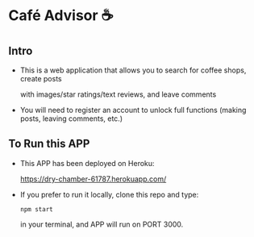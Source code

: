 # Café Advisor ☕️

## Intro

* This is a web application that allows you to search for coffee shops, create posts

  with images/star ratings/text reviews, and leave comments

* You will need to register an account to unlock full functions (making posts, leaving comments, etc.)

## To Run this APP

* This APP has been deployed on Heroku:

  https://dry-chamber-61787.herokuapp.com/

* If you prefer to run it locally, clone this repo and type:

  ```
  npm start
  ```

  in your terminal, and APP will run on PORT 3000.

